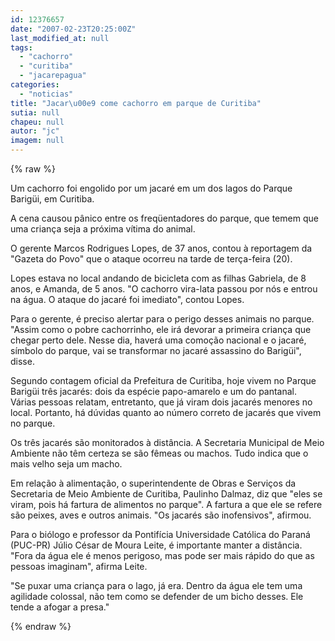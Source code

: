 ```yaml
---
id: 12376657
date: "2007-02-23T20:25:00Z"
last_modified_at: null
tags:
  - "cachorro"
  - "curitiba"
  - "jacarepagua"
categories:
  - "noticias"
title: "Jacar\u00e9 come cachorro em parque de Curitiba"
sutia: null
chapeu: null
autor: "jc"
imagem: null
---
```

{% raw %}
<p>Um cachorro foi engolido por um jacar&eacute; em um dos lagos do Parque Barig&uuml;i, em Curitiba.</p>
<p>A cena causou p&acirc;nico entre os freq&uuml;entadores do parque, que temem que uma crian&ccedil;a seja a pr&oacute;xima v&iacute;tima do animal.</p>
<p>O gerente Marcos Rodrigues Lopes, de 37 anos, contou &agrave; reportagem da "Gazeta do Povo" que o ataque ocorreu na tarde de ter&ccedil;a-feira (20).</p>
<p>Lopes estava no local andando de bicicleta com as filhas Gabriela, de 8 anos, e Amanda, de 5 anos. "O cachorro vira-lata passou por n&oacute;s e entrou na &aacute;gua. O ataque do jacar&eacute; foi imediato", contou Lopes.</p>
<p>Para o gerente, &eacute; preciso alertar para o perigo desses animais no parque. "Assim como o pobre cachorrinho, ele ir&aacute; devorar a primeira crian&ccedil;a que chegar perto dele. Nesse dia, haver&aacute; uma como&ccedil;&atilde;o nacional e o jacar&eacute;, s&iacute;mbolo do parque, vai se transformar no jacar&eacute; assassino do Barig&uuml;i", disse.</p>
<p>Segundo contagem oficial da Prefeitura de Curitiba, hoje vivem no Parque Barig&uuml;i tr&ecirc;s jacar&eacute;s: dois da esp&eacute;cie papo-amarelo e um do pantanal. <br />V&aacute;rias pessoas relatam, entretanto, que j&aacute; viram dois jacar&eacute;s menores no local. Portanto, h&aacute; d&uacute;vidas quanto ao n&uacute;mero correto de jacar&eacute;s que vivem no parque.</p>
<p>Os tr&ecirc;s jacar&eacute;s s&atilde;o monitorados &agrave; dist&acirc;ncia. A Secretaria Municipal de Meio Ambiente n&atilde;o t&ecirc;m certeza se s&atilde;o f&ecirc;meas ou machos. Tudo indica que o mais velho seja um macho.</p>
<p>Em rela&ccedil;&atilde;o &agrave; alimenta&ccedil;&atilde;o, o superintendente de Obras e Servi&ccedil;os da Secretaria de Meio Ambiente de Curitiba, Paulinho Dalmaz, diz que "eles se viram, pois h&aacute; fartura de alimentos no parque". A fartura a que ele se refere s&atilde;o peixes, aves e outros animais. "Os jacar&eacute;s s&atilde;o inofensivos", afirmou.</p>
<p>Para o bi&oacute;logo e professor da Pontif&iacute;cia Universidade Cat&oacute;lica do Paran&aacute; (PUC-PR) J&uacute;lio C&eacute;sar de Moura Leite, &eacute; importante manter a dist&acirc;ncia. "Fora da &aacute;gua ele &eacute; menos perigoso, mas pode ser mais r&aacute;pido do que as pessoas imaginam", afirma Leite.</p>
<p>"Se puxar uma crian&ccedil;a para o lago, j&aacute; era. Dentro da &aacute;gua ele tem uma agilidade colossal, n&atilde;o tem como se defender de um bicho desses. Ele tende a afogar a presa."</p>
{% endraw %}